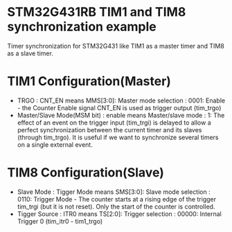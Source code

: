 # STM32G431RB TIM1 and TIM8 synchronization example
Timer synchronization for STM32G431 like TIM1 as a master timer and TIM8 as a slave timer.

# TIM1 Configuration(Master)
- TRGO : CNT_EN means MMS[3:0]: Master mode selection : 0001: Enable - the Counter Enable signal CNT_EN is used as trigger output (tim_trgo)
- Master/Slave Mode(MSM bit) : enable means Master/slave mode : 1: The effect of an event on the trigger input (tim_trgi) is delayed to allow a perfect
synchronization between the current timer and its slaves (through tim_trgo). It is useful if we want to synchronize several timers on a single external event.

# TIM8 Configuration(Slave)
- Slave Mode : Tigger Mode means SMS[3:0]: Slave mode selection : 0110: Trigger Mode - The counter starts at a rising edge of the trigger tim_trgi (but it is not reset). Only the start of the counter is controlled.
- Tigger Source : ITR0 means TS[2:0]: Trigger selection : 00000: Internal Trigger 0 (tim_itr0 - tim1_trgo)

